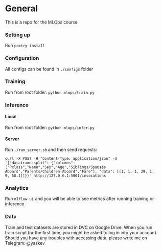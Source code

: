 # General
This is a repo for the MLOps course

### Setting up
Run `poetry install`

### Configuration
All configs can be found in `./configs` folder

### Training
Run from root folder: `python mlops/train.py`

### Inference
#### Local
Run from root folder: `python mlops/infer.py`

#### Server
Run `./run_server.sh` and then send requests:

`curl -X POST -H "Content-Type: application/json" -d '{"dataframe_split": {"columns": ["Pclass","Name","Sex","Age","Siblings/Spouses Aboard","Parents/Children Aboard","Fare"], "data": [[1, 1, 1, 29, 1, 9, 50.1]]}}' http://127.0.0.1:5001/invocations`

### Analytics
Run `mlflow ui` and you will be able to see metrics after running training or inference

### Data
Train and test datasets are stored in DVC on Google Drive. When you run train script for the first time, you might be
asked to log in into your account. Should you have any troubles with accessing data, please write me on
Telegram: @yaskev
